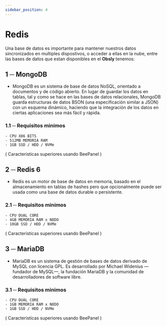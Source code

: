 ```yaml
---
sidebar_position: 4
---
```


# Redis
Una base de datos es importante para mantener nuestros datos sincronizados en multiples dispostivos, o acceder a ellas en la nube, entre las bases de datos que estan disponibles en el **Obsly** tenemos:

## 1 ─ MongoDB
- MongoDB es un sistema de base de datos NoSQL, orientado a documentos y de código abierto. En lugar de guardar los datos en tablas, tal y como se hace en las bases de datos relacionales, MongoDB guarda estructuras de datos BSON (una especificación similar a JSON) con un esquema dinámico, haciendo que la integración de los datos en ciertas aplicaciones sea más fácil y rápida.
### 1.1 ─ Requisitos minimos
    - CPU X86 BITS
    - 512MB MEMORIA RAM 
    - 1GB SSD / HDD / NVMe
( Caracteristicas superiores usando BeePanel )

## 2 ─ Redis 6
- Redis es un motor de base de datos en memoria, basado en el almacenamiento en tablas de hashes pero que opcionalmente puede ser usada como una base de datos durable o persistente.
### 2.1 ─ Requisitos minimos
    - CPU DUAL CORE
    - 4GB MEMORIA RAM x NODO
    - 10GB SSD / HDD / NVMe
( Caracteristicas superiores usando BeePanel )

## 3 ─ MariaDB
- MariaDB es un sistema de gestión de bases de datos derivado de MySQL con licencia GPL. Es desarrollado por Michael Widenius —fundador de MySQL—, la fundación MariaDB y la comunidad de desarrolladores de software libre.
### 3.1 ─ Requisitos minimos
    - CPU DUAL CORE
    - 1GB MEMORIA RAM x NODO
    - 1GB SSD / HDD / NVMe
( Caracteristicas superiores usando BeePanel )
